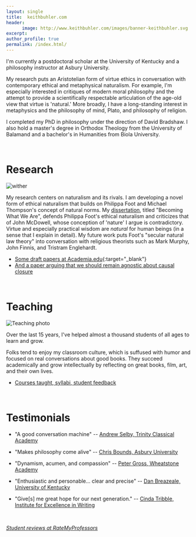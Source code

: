 ```yaml
---
layout: single
title:  keithbuhler.com
header:
      image: http://www.keithbuhler.com/images/banner-keithbuhler.svg
excerpt: 
author_profile: true
permalink: /index.html/
---
```


I'm currently a postdoctoral scholar at the University of Kentucky and a philosophy instructor at Asbury University. 

My research puts an Aristotelian form of virtue ethics in conversation with contemporary ethical and metaphysical naturalism. For example, I'm especially interested in critiques of modern moral philosophy and the attempt to provide a scientifically respectable articulation of the age-old view that virtue is 'natural.'  More broadly, I have a long-standing interest in metaphysics and the philosophy of mind, Plato, and philosophy of religion. 

I completed my PhD in philosophy under the direction of David Bradshaw. I also hold a master's degree in Orthodox Theology from the University of Balamand and a bachelor's in Humanities from Biola University.
 
<br>

# Research 

![wither](http://www.keithbuhler.com/images/wither.jpg)

My research centers on naturalism and its rivals. I am developing a novel form of ethical naturalism that builds on Philippa Foot and Michael Thompson's concept of natural norms. My [dissertation](/phd), titled "Becoming What We Are", defends Philippa Foot's ethical naturalism and criticizes that of John McDowell, whose conception of 'nature' I argue is contradictory. Virtue and especially practical wisdom are *natural*  for human beings (in a sense that I explain in detail). My future work puts Foot's "secular natural law theory" into conversation with religious theorists such as Mark Murphy, John Finnis, and Tristram Englehardt. 

- [Some draft papers at Academia.edu](https://uky.academia.edu/KeithBuhler){:target="_blank"}
- [And a paper arguing that we should remain agnostic about causal closure](/publications)



<br>


# Teaching

![Teaching photo](http://www.keithbuhler.com/images/keith-teaching2.png)

Over the last 15 years, I've helped almost a thousand students of all ages to learn and grow. 

Folks tend to enjoy my classroom culture, which is suffused with humor and focused on real conversations about good books. They succeed academically and grow intellectually by reflecting on great books, film, art, and their own lives. 

- [Courses taught, syllabi, student feedback](/teaching)


<br>

# Testimonials

- "A good conversation machine" -- [Andrew Selby, Trinity Classical Academy](https://baylor.academia.edu/AndrewSelby)

* "Makes philosophy come alive" -- [Chris Bounds, Asbury University](https://www.asbury.edu/academics/departments/christian-studies-philosophy/faculty-staff/chris-bounds)

*  "Dynamism, acumen, and compassion"   -- [Peter Gross, Wheatstone Academy](http://www.wheatstoneministries.com/people/)

* "Enthusiastic and personable... clear and precise" -- [Dan Breazeale, University of Kentucky](https://philosophy.as.uky.edu/users/breazeal)

* "Give[s] me great hope for our next generation." -- [Cinda Tribble, Institute for Excellence in Writing](http://iew.com/cinda-tribble)


<br>


[*Student reviews at RateMyProfessors*](http://www.ratemyprofessors.com/ShowRatings.jsp?tid=1822771)



